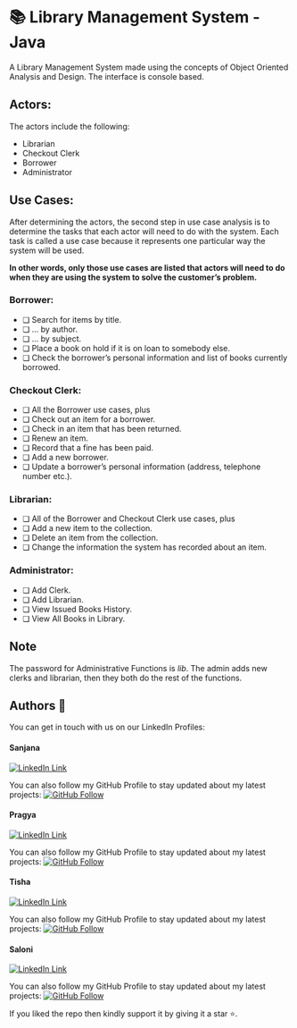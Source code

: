 # 📚 Library Management System -Java



A Library Management System made using the concepts of Object Oriented Analysis and Design. The interface is console based. 


## Actors:
The actors include the following: 
* Librarian
* Checkout Clerk
* Borrower
* Administrator

## Use Cases:
After determining the actors, the second step in use case analysis is to determine the tasks that each actor will need to do with the system. Each task is called a use case because it represents one particular way the system will be used.

**In other words, only those use cases are listed that actors will need to do when they are using the system to solve the customer’s problem.** 

### Borrower:
* ❏ Search for items by title.
* ❏ ... by author.
* ❏ ... by subject.
* ❏ Place a book on hold if it is on loan to somebody else.
* ❏ Check  the  borrower’s  personal  information  and  list  of  books  currently
borrowed.

### Checkout Clerk:
* ❏ All the Borrower use cases, plus
* ❏ Check out an item for a borrower.
* ❏ Check in an item that has been returned.
* ❏ Renew an item.
* ❏ Record that a fine has been paid.
* ❏ Add a new borrower.
* ❏ Update a borrower’s personal information (address, telephone number etc.).

### Librarian:
* ❏ All of the Borrower and Checkout Clerk use cases, plus
* ❏ Add a new item to the collection.
* ❏ Delete an item from the collection.
* ❏ Change the information the system has recorded about an item.

### Administrator:
* ❏ Add Clerk.
* ❏ Add Librarian.
* ❏ View Issued Books History.
* ❏ View All Books in Library.


## Note
The password for Administrative Functions is *lib*. The admin adds new clerks and librarian, then they both do the rest of the functions.


## Authors 👋

You can get in touch with us on our LinkedIn Profiles:

#### Sanjana 

[![LinkedIn Link](https://img.shields.io/badge/Connect-SanjanaMeena-blue.svg?logo=linkedin&longCache=true&style=social&label=Follow)](https://www.linkedin.com/in/sanjana-meena-4b961a258)

You can also follow my GitHub Profile to stay updated about my latest projects: [![GitHub Follow](https://img.shields.io/badge/Connect-SanjanaaM-blue.svg?logo=Github&longCache=true&style=social&label=Follow)](https://github.com/SanjanaaM)

#### Pragya

[![LinkedIn Link](https://img.shields.io/badge/Connect-pragya-blue.svg?logo=linkedin&longCache=true&style=social&label=Follow)](https://www.linkedin.com/in/pragya-chaturvedi-95a179251)

You can also follow my GitHub Profile to stay updated about my latest projects: [![GitHub Follow](https://img.shields.io/badge/Connect-pragya-blue.svg?logo=Github&longCache=true&style=social&label=Follow)](https://github.com/Pragya1601)

#### Tisha 

[![LinkedIn Link](https://img.shields.io/badge/Connect-tisha-blue.svg?logo=linkedin&longCache=true&style=social&label=Follow)](https://www.linkedin.com/in/tisha-124aa1256)

You can also follow my GitHub Profile to stay updated about my latest projects: [![GitHub Follow](https://img.shields.io/badge/Connect-harismuneer-blue.svg?logo=Github&longCache=true&style=social&label=Follow)](https://github.com/harismuneer)

#### Saloni 

[![LinkedIn Link](https://img.shields.io/badge/Connect-salonisingh-blue.svg?logo=linkedin&longCache=true&style=social&label=Connect)](https://www.linkedin.com/in/saloni-singh-15963b255)

You can also follow my GitHub Profile to stay updated about my latest projects: [![GitHub Follow](https://img.shields.io/badge/Connect-saloni--singh2005-blue.svg?logo=Github&longCache=true&style=social&label=Follow)](https://github.com/saloni-singh2005)

If you liked the repo then kindly support it by giving it a star ⭐.

                                                     

